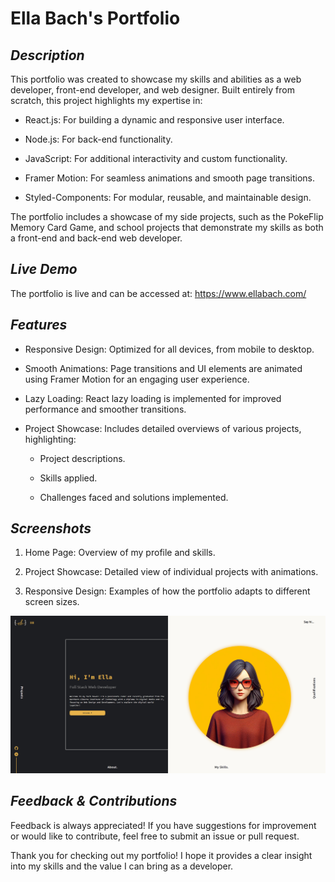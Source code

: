 # Ella Bach's Portfolio

## *Description*

This portfolio was created to showcase my skills and abilities as a web developer, front-end developer, and web designer. Built entirely from scratch, this project highlights my expertise in:

+ React.js: For building a dynamic and responsive user interface.

+ Node.js: For back-end functionality.

+ JavaScript: For additional interactivity and custom functionality.

+ Framer Motion: For seamless animations and smooth page transitions.

+ Styled-Components: For modular, reusable, and maintainable design.

The portfolio includes a showcase of my side projects, such as the PokeFlip Memory Card Game, and school projects that demonstrate my skills as both a front-end and back-end web developer.

## *Live Demo*

The portfolio is live and can be accessed at: https://www.ellabach.com/

## *Features*

+ Responsive Design: Optimized for all devices, from mobile to desktop.

+ Smooth Animations: Page transitions and UI elements are animated using Framer Motion for an engaging user experience.

+ Lazy Loading: React lazy loading is implemented for improved performance and smoother transitions.

+ Project Showcase: Includes detailed overviews of various projects, highlighting:

  - Project descriptions.

  - Skills applied.

  - Challenges faced and solutions implemented.

## *Screenshots*

1. Home Page: Overview of my profile and skills.

2. Project Showcase: Detailed view of individual projects with animations.

3. Responsive Design: Examples of how the portfolio adapts to different screen sizes.

![Portfolio Screenshot](/src/assets/images/screenshot.png)

## *Feedback & Contributions*

Feedback is always appreciated! If you have suggestions for improvement or would like to contribute, feel free to submit an issue or pull request.

Thank you for checking out my portfolio! I hope it provides a clear insight into my skills and the value I can bring as a developer.